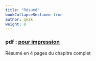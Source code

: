 ```yaml
---
title: "Résumé"
bookCollapseSection: true
author: qkzk
weight: 8
---
```




### pdf : [pour impression](/uploads/docsnsi/reseau/feuille-internet.pdf)

Résumé en 4 pages du chapitre complet

